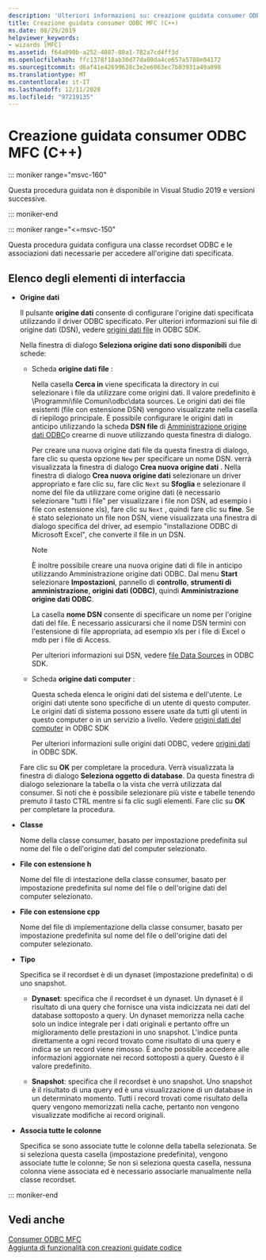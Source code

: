 ```yaml
---
description: 'Ulteriori informazioni su: creazione guidata consumer ODBC MFC'
title: Creazione guidata consumer ODBC MFC (C++)
ms.date: 08/29/2019
helpviewer_keywords:
- wizards [MFC]
ms.assetid: f64a890b-a252-4887-88a1-782a7cd4ff3d
ms.openlocfilehash: ffc1378f18ab30d77da00da4ce657a5788e04172
ms.sourcegitcommit: d6af41e42699628c3e2e6063ec7b03931a49a098
ms.translationtype: MT
ms.contentlocale: it-IT
ms.lasthandoff: 12/11/2020
ms.locfileid: "97219135"
---
```

# <a name="mfc-odbc-consumer-wizard"></a>Creazione guidata consumer ODBC MFC (C++)

::: moniker range="msvc-160"

Questa procedura guidata non è disponibile in Visual Studio 2019 e versioni successive.

::: moniker-end

::: moniker range="<=msvc-150"

Questa procedura guidata configura una classe recordset ODBC e le associazioni dati necessarie per accedere all'origine dati specificata.

## <a name="uielement-list"></a>Elenco degli elementi di interfaccia

- **Origine dati**

  Il pulsante **origine dati** consente di configurare l'origine dati specificata utilizzando il driver ODBC specificato. Per ulteriori informazioni sui file di origine dati (DSN), vedere [origini dati file](/sql/odbc/reference/file-data-sources) in ODBC SDK.

  Nella finestra di dialogo **Seleziona origine dati sono disponibili** due schede:

  - Scheda **origine dati file** :

     Nella casella **Cerca in** viene specificata la directory in cui selezionare i file da utilizzare come origini dati. Il valore predefinito è \Programmi\file Comuni\odbc\data sources. Le origini dati dei file esistenti (file con estensione DSN) vengono visualizzate nella casella di riepilogo principale. È possibile configurare le origini dati in anticipo utilizzando la scheda **DSN file** di [Amministrazione origine dati ODBC](/sql/odbc/admin/odbc-data-source-administrator)o crearne di nuove utilizzando questa finestra di dialogo.

     Per creare una nuova origine dati file da questa finestra di dialogo, fare clic su questa opzione `New` per specificare un nome DSN. verrà visualizzata la finestra di dialogo **Crea nuova origine dati** . Nella finestra di dialogo **Crea nuova origine dati** selezionare un driver appropriato e fare clic su, fare clic `Next` su **Sfoglia** e selezionare il nome del file da utilizzare come origine dati (è necessario selezionare "tutti i file" per visualizzare i file non DSN, ad esempio i file con estensione xls), fare clic su `Next` , quindi fare clic su **fine**. Se è stato selezionato un file non DSN, viene visualizzata una finestra di dialogo specifica del driver, ad esempio "installazione ODBC di Microsoft Excel", che converte il file in un DSN.

     > [!NOTE]
     > È inoltre possibile creare una nuova origine dati di file in anticipo utilizzando Amministrazione origine dati ODBC. Dal menu **Start** selezionare **Impostazioni**, pannello di **controllo**, **strumenti di amministrazione**, **origini dati (ODBC)**, quindi **Amministrazione origine dati ODBC**.

     La casella **nome DSN** consente di specificare un nome per l'origine dati del file. È necessario assicurarsi che il nome DSN termini con l'estensione di file appropriata, ad esempio xls per i file di Excel o mdb per i file di Access.

     Per ulteriori informazioni sui DSN, vedere [file Data Sources](/sql/odbc/reference/file-data-sources) in ODBC SDK.

  - Scheda **origine dati computer** :

     Questa scheda elenca le origini dati del sistema e dell'utente. Le origini dati utente sono specifiche di un utente di questo computer. Le origini dati di sistema possono essere usate da tutti gli utenti in questo computer o in un servizio a livello. Vedere [origini dati del computer](/sql/odbc/reference/machine-data-sources) in ODBC SDK

     Per ulteriori informazioni sulle origini dati ODBC, vedere [origini dati](/sql/odbc/reference/data-sources) in ODBC SDK.

  Fare clic su **OK** per completare la procedura. Verrà visualizzata la finestra di dialogo **Seleziona oggetto di database**. Da questa finestra di dialogo selezionare la tabella o la vista che verrà utilizzata dal consumer. Si noti che è possibile selezionare più viste e tabelle tenendo premuto il tasto CTRL mentre si fa clic sugli elementi. Fare clic su **OK** per completare la procedura.

- **Classe**

   Nome della classe consumer, basato per impostazione predefinita sul nome del file o dell'origine dati del computer selezionato.

- **File con estensione h**

   Nome del file di intestazione della classe consumer, basato per impostazione predefinita sul nome del file o dell'origine dati del computer selezionato.

- **File con estensione cpp**

   Nome del file di implementazione della classe consumer, basato per impostazione predefinita sul nome del file o dell'origine dati del computer selezionato.

- **Tipo**

   Specifica se il recordset è di un dynaset (impostazione predefinita) o di uno snapshot.

  - **Dynaset**: specifica che il recordset è un dynaset. Un dynaset è il risultato di una query che fornisce una vista indicizzata nei dati del database sottoposto a query. Un dynaset memorizza nella cache solo un indice integrale per i dati originali e pertanto offre un miglioramento delle prestazioni in uno snapshot. L'indice punta direttamente a ogni record trovato come risultato di una query e indica se un record viene rimosso. È anche possibile accedere alle informazioni aggiornate nei record sottoposti a query. Questo è il valore predefinito.

  - **Snapshot**: specifica che il recordset è uno snapshot. Uno snapshot è il risultato di una query ed è una visualizzazione di un database in un determinato momento. Tutti i record trovati come risultato della query vengono memorizzati nella cache, pertanto non vengono visualizzate modifiche ai record originali.

- **Associa tutte le colonne**

   Specifica se sono associate tutte le colonne della tabella selezionata. Se si seleziona questa casella (impostazione predefinita), vengono associate tutte le colonne; Se non si seleziona questa casella, nessuna colonna viene associata ed è necessario associarle manualmente nella classe recordset.

::: moniker-end

## <a name="see-also"></a>Vedi anche

[Consumer ODBC MFC](../../mfc/reference/adding-an-mfc-odbc-consumer.md)<br/>
[Aggiunta di funzionalità con creazioni guidate codice](../../ide/adding-functionality-with-code-wizards-cpp.md)
